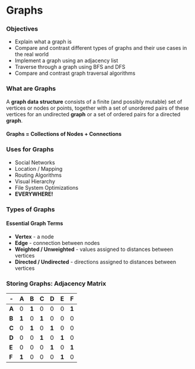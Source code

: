 # Graphs

### Objectives

- Explain what a graph is
- Compare and contrast different types of graphs and their use cases in the real world
- Implement a graph using an adjacency list
- Traverse through a graph using BFS and DFS
- Compare and contrast graph traversal algorithms

### What are Graphs

A **graph data structure** consists of a finite (and possibly mutable) set of vertices or nodes or points, together with a set of unordered pairs of these vertices for an undirected **graph** or a set of ordered pairs for a directed **graph**. 

#### Graphs = Collections of Nodes + Connections

### Uses for Graphs

- Social Networks
- Location / Mapping
- Routing Algorithms
- Visual Hierarchy
- File System Optimizations
- **EVERYWHERE!**

### Types of Graphs

#### Essential Graph Terms

- **Vertex** - a node
- **Edge** - connection between nodes
- **Weighted / Unweighted** - values assigned to distances between vertices
- **Directed / Undirected** - directions assigned to distances between vertices

### Storing Graphs: Adjacency Matrix

| -     | A     | B     | C     | D     | E     | F     |
| ----- | ----- | ----- | ----- | ----- | ----- | ----- |
| **A** | 0     | **1** | 0     | 0     | 0     | **1** |
| **B** | **1** | 0     | **1** | 0     | 0     | 0     |
| **C** | 0     | **1** | 0     | **1** | 0     | 0     |
| **D** | 0     | 0     | **1** | 0     | **1** | 0     |
| **E** | 0     | 0     | 0     | **1** | 0     | **1** |
| **F** | **1** | 0     | 0     | 0     | **1** | 0     |



